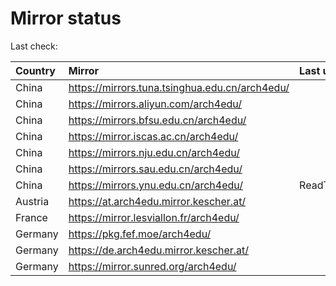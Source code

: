 <script src="./time.js"></script>
# Mirror status
Last check: <script type="text/javascript">localize(1694722671.0680964);</script>

|Country|Mirror|Last update|
|:------|:-----|:----------|
|China|https://mirrors.tuna.tsinghua.edu.cn/arch4edu/|<script type="text/javascript">localize(1694716167);</script>|
|China|https://mirrors.aliyun.com/arch4edu/|<script type="text/javascript">localize(1694629981);</script>|
|China|https://mirrors.bfsu.edu.cn/arch4edu/|<script type="text/javascript">localize(1694673043);</script>|
|China|https://mirror.iscas.ac.cn/arch4edu/|<script type="text/javascript">localize(1694673043);</script>|
|China|https://mirrors.nju.edu.cn/arch4edu/|<script type="text/javascript">localize(1694629981);</script>|
|China|https://mirrors.sau.edu.cn/arch4edu/|<script type="text/javascript">localize(1694716167);</script>|
|China|https://mirrors.ynu.edu.cn/arch4edu/|ReadTimeout|
|Austria|https://at.arch4edu.mirror.kescher.at/|<script type="text/javascript">localize(1694716167);</script>|
|France|https://mirror.lesviallon.fr/arch4edu/|<script type="text/javascript">localize(1694673043);</script>|
|Germany|https://pkg.fef.moe/arch4edu/|<script type="text/javascript">localize(1694716167);</script>|
|Germany|https://de.arch4edu.mirror.kescher.at/|<script type="text/javascript">localize(1694716167);</script>|
|Germany|https://mirror.sunred.org/arch4edu/|<script type="text/javascript">localize(1694716167);</script>|

<script src="./tablefilter/tablefilter.js"></script>
<script src="./table.js"></script>